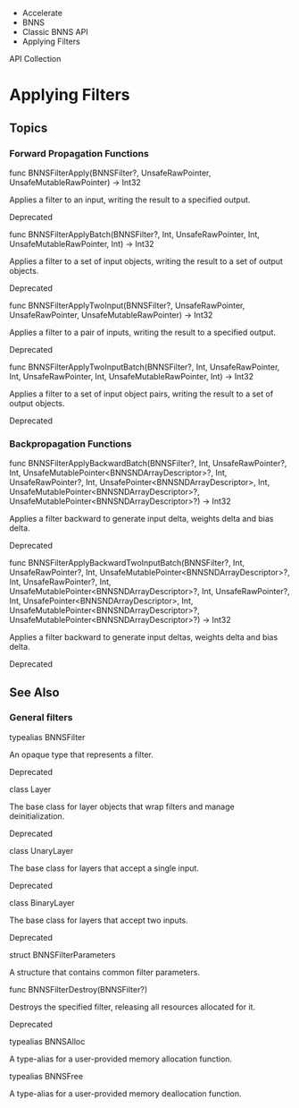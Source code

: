 

- Accelerate
- BNNS
- Classic BNNS API
-  Applying Filters 

API Collection

# Applying Filters

## Topics

### Forward Propagation Functions

func BNNSFilterApply(BNNSFilter?, UnsafeRawPointer, UnsafeMutableRawPointer) -> Int32

Applies a filter to an input, writing the result to a specified output.

Deprecated

func BNNSFilterApplyBatch(BNNSFilter?, Int, UnsafeRawPointer, Int, UnsafeMutableRawPointer, Int) -> Int32

Applies a filter to a set of input objects, writing the result to a set of output objects.

Deprecated

func BNNSFilterApplyTwoInput(BNNSFilter?, UnsafeRawPointer, UnsafeRawPointer, UnsafeMutableRawPointer) -> Int32

Applies a filter to a pair of inputs, writing the result to a specified output.

Deprecated

func BNNSFilterApplyTwoInputBatch(BNNSFilter?, Int, UnsafeRawPointer, Int, UnsafeRawPointer, Int, UnsafeMutableRawPointer, Int) -> Int32

Applies a filter to a set of input object pairs, writing the result to a set of output objects.

Deprecated

### Backpropagation Functions

func BNNSFilterApplyBackwardBatch(BNNSFilter?, Int, UnsafeRawPointer?, Int, UnsafeMutablePointer&lt;BNNSNDArrayDescriptor>?, Int, UnsafeRawPointer?, Int, UnsafePointer&lt;BNNSNDArrayDescriptor>, Int, UnsafeMutablePointer&lt;BNNSNDArrayDescriptor>?, UnsafeMutablePointer&lt;BNNSNDArrayDescriptor>?) -> Int32

Applies a filter backward to generate input delta, weights delta and bias delta.

Deprecated

func BNNSFilterApplyBackwardTwoInputBatch(BNNSFilter?, Int, UnsafeRawPointer?, Int, UnsafeMutablePointer&lt;BNNSNDArrayDescriptor>?, Int, UnsafeRawPointer?, Int, UnsafeMutablePointer&lt;BNNSNDArrayDescriptor>?, Int, UnsafeRawPointer?, Int, UnsafePointer&lt;BNNSNDArrayDescriptor>, Int, UnsafeMutablePointer&lt;BNNSNDArrayDescriptor>?, UnsafeMutablePointer&lt;BNNSNDArrayDescriptor>?) -> Int32

Applies a filter backward to generate input deltas, weights delta and bias delta.

Deprecated

## See Also

### General filters

typealias BNNSFilter

An opaque type that represents a filter.

Deprecated

class Layer

The base class for layer objects that wrap filters and manage deinitialization.

Deprecated

class UnaryLayer

The base class for layers that accept a single input.

Deprecated

class BinaryLayer

The base class for layers that accept two inputs.

Deprecated

struct BNNSFilterParameters

A structure that contains common filter parameters.

func BNNSFilterDestroy(BNNSFilter?)

Destroys the specified filter, releasing all resources allocated for it.

Deprecated

typealias BNNSAlloc

A type-alias for a user-provided memory allocation function.

typealias BNNSFree

A type-alias for a user-provided memory deallocation function.

